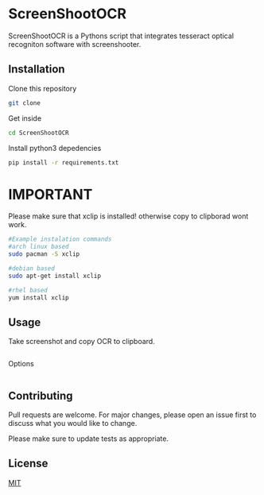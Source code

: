# ScreenShootOCR

ScreenShootOCR is a Pythons script that integrates tesseract optical recogniton software with screenshooter.

## Installation
Clone this repository
```bash
git clone 
```
Get inside 
```bash
cd ScreenShootOCR
```
Install python3 depedencies
```bash
pip install -r requirements.txt 
```
# IMPORTANT
Please make sure that xclip is installed! otherwise copy to clipborad wont work.
```bash
#Example instalation commands
#arch linux based
sudo pacman -S xclip

#debian based
sudo apt-get install xclip

#rhel based
yum install xclip
```

## Usage
Take screenshot and copy OCR to clipboard.
```bash
```
Options
```
```
## Contributing
Pull requests are welcome. For major changes, please open an issue first to discuss what you would like to change.

Please make sure to update tests as appropriate.

## License
[MIT](https://choosealicense.com/licenses/mit/)
